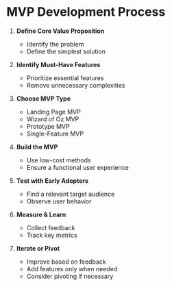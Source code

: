 # MVP Development Process

1. **Define Core Value Proposition**  
   - Identify the problem  
   - Define the simplest solution  

2. **Identify Must-Have Features**  
   - Prioritize essential features  
   - Remove unnecessary complexities  

3. **Choose MVP Type**  
   - Landing Page MVP  
   - Wizard of Oz MVP  
   - Prototype MVP  
   - Single-Feature MVP  

4. **Build the MVP**  
   - Use low-cost methods  
   - Ensure a functional user experience  

5. **Test with Early Adopters**  
   - Find a relevant target audience  
   - Observe user behavior  

6. **Measure & Learn**  
   - Collect feedback  
   - Track key metrics  

7. **Iterate or Pivot**  
   - Improve based on feedback  
   - Add features only when needed  
   - Consider pivoting if necessary  
